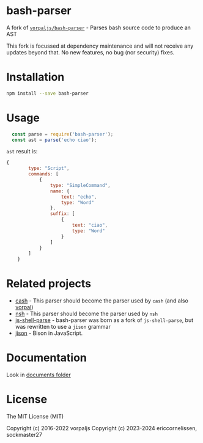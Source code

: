 # bash-parser

A fork of [`vorpaljs/bash-parser`](https://github.com/vorpaljs/bash-parser) - Parses bash source code to produce an AST

This fork is focussed at dependency maintenance and will not receive any updates beyond that. No new features, no bug (nor security) fixes.

# Installation

```bash
npm install --save bash-parser
```

# Usage

```js
  const parse = require('bash-parser');
  const ast = parse('echo ciao');
```

`ast` result is:

```js
{
		type: "Script",
		commands: [
			{
				type: "SimpleCommand",
				name: {
					text: "echo",
					type: "Word"
				},
				suffix: [
					{
						text: "ciao",
						type: "Word"
					}
				]
			}
		]
	}
```

# Related projects

* [cash](https://github.com/dthree/cash) - This parser should become the parser used by `cash` (and also [vorpal](https://github.com/dthree/vorpal))
* [nsh](https://github.com/piranna/nsh) - This parser should become the parser used by `nsh`
* [js-shell-parse](https://github.com/grncdr/js-shell-parse) - bash-parser was born as a fork of `js-shell-parse`, but was rewritten to use a `jison` grammar
* [jison](https://github.com/zaach/jison) - Bison in JavaScript.

# Documentation

Look in [documents folder](https://github.com/vorpaljs/bash-parser/tree/master/documents)

# License

The MIT License (MIT)

Copyright (c) 2016-2022 vorpaljs
Copyright (c) 2023-2024 ericcornelissen, sockmaster27
